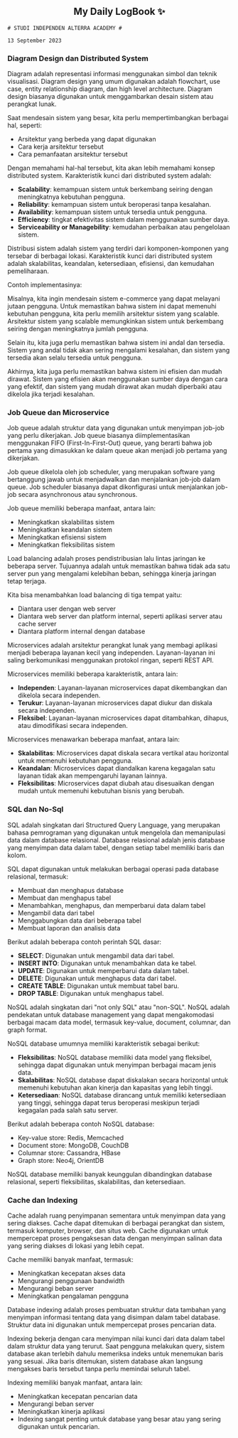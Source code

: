 <h2 align="center">My Daily LogBook ✨</h2>

```
# STUDI INDEPENDEN ALTERRA ACADEMY #

13 September 2023
```

### Diagram Design dan Distributed System

Diagram adalah representasi informasi menggunakan simbol dan teknik visualisasi. Diagram design yang umum digunakan adalah flowchart, use case, entity relationship diagram, dan high level architecture. Diagram design biasanya digunakan untuk menggambarkan desain sistem atau perangkat lunak.

Saat mendesain sistem yang besar, kita perlu mempertimbangkan berbagai hal, seperti:

- Arsitektur yang berbeda yang dapat digunakan
- Cara kerja arsitektur tersebut
- Cara pemanfaatan arsitektur tersebut

Dengan memahami hal-hal tersebut, kita akan lebih memahami konsep distributed system.
Karakteristik kunci dari distributed system adalah:

- **Scalability**: kemampuan sistem untuk berkembang seiring dengan meningkatnya kebutuhan pengguna.
- **Reliability**: kemampuan sistem untuk beroperasi tanpa kesalahan.
- **Availability**: kemampuan sistem untuk tersedia untuk pengguna.
- **Efficiency**:  tingkat efektivitas sistem dalam menggunakan sumber daya.
- **Serviceability or Managebility**: kemudahan perbaikan atau pengelolaan sistem.

Distribusi sistem adalah sistem yang terdiri dari komponen-komponen yang tersebar di berbagai lokasi. Karakteristik kunci dari distributed system adalah skalabilitas, keandalan, ketersediaan, efisiensi, dan kemudahan pemeliharaan.

Contoh implementasinya:

Misalnya, kita ingin mendesain sistem e-commerce yang dapat melayani jutaan pengguna. Untuk memastikan bahwa sistem ini dapat memenuhi kebutuhan pengguna, kita perlu memilih arsitektur sistem yang scalable. Arsitektur sistem yang scalable memungkinkan sistem untuk berkembang seiring dengan meningkatnya jumlah pengguna.

Selain itu, kita juga perlu memastikan bahwa sistem ini andal dan tersedia. Sistem yang andal tidak akan sering mengalami kesalahan, dan sistem yang tersedia akan selalu tersedia untuk pengguna.

Akhirnya, kita juga perlu memastikan bahwa sistem ini efisien dan mudah dirawat. Sistem yang efisien akan menggunakan sumber daya dengan cara yang efektif, dan sistem yang mudah dirawat akan mudah diperbaiki atau dikelola jika terjadi kesalahan.

### Job Queue dan Microservice

Job queue adalah struktur data yang digunakan untuk menyimpan job-job yang perlu dikerjakan. Job queue biasanya diimplementasikan menggunakan FIFO (First-In-First-Out) queue, yang berarti bahwa job pertama yang dimasukkan ke dalam queue akan menjadi job pertama yang dikerjakan.

Job queue dikelola oleh job scheduler, yang merupakan software yang bertanggung jawab untuk menjadwalkan dan menjalankan job-job dalam queue. Job scheduler biasanya dapat dikonfigurasi untuk menjalankan job-job secara asynchronous atau synchronous.

Job queue memiliki beberapa manfaat, antara lain:

- Meningkatkan skalabilitas sistem
- Meningkatkan keandalan sistem
- Meningkatkan efisiensi sistem
- Meningkatkan fleksibilitas sistem

Load balancing adalah proses pendistribusian lalu lintas jaringan ke beberapa server. Tujuannya adalah untuk memastikan bahwa tidak ada satu server pun yang mengalami kelebihan beban, sehingga kinerja jaringan tetap terjaga.

Kita bisa menambahkan load balancing di tiga tempat yaitu: 
- Diantara user dengan web server
- Diantara web server dan platform internal, seperti aplikasi server atau cache server
- Diantara platform internal dengan database

Microservices adalah arsitektur perangkat lunak yang membagi aplikasi menjadi beberapa layanan kecil yang independen. Layanan-layanan ini saling berkomunikasi menggunakan protokol ringan, seperti REST API.

Microservices memiliki beberapa karakteristik, antara lain:

- **Independen**: Layanan-layanan microservices dapat dikembangkan dan dikelola secara independen.
- **Terukur**: Layanan-layanan microservices dapat diukur dan diskala secara independen.
- **Fleksibel**: Layanan-layanan microservices dapat ditambahkan, dihapus, atau dimodifikasi secara independen.

Microservices menawarkan beberapa manfaat, antara lain:

- **Skalabilitas**: Microservices dapat diskala secara vertikal atau horizontal untuk memenuhi kebutuhan pengguna.
- **Keandalan**: Microservices dapat diandalkan karena kegagalan satu layanan tidak akan mempengaruhi layanan lainnya.
- **Fleksibilitas**: Microservices dapat diubah atau disesuaikan dengan mudah untuk memenuhi kebutuhan bisnis yang berubah.

### SQL dan No-Sql

SQL adalah singkatan dari Structured Query Language, yang merupakan bahasa pemrograman yang digunakan untuk mengelola dan memanipulasi data dalam database relasional. Database relasional adalah jenis database yang menyimpan data dalam tabel, dengan setiap tabel memiliki baris dan kolom.

SQL dapat digunakan untuk melakukan berbagai operasi pada database relasional, termasuk:

- Membuat dan menghapus database
- Membuat dan menghapus tabel
- Menambahkan, menghapus, dan memperbarui data dalam tabel
- Mengambil data dari tabel
- Menggabungkan data dari beberapa tabel
- Membuat laporan dan analisis data

Berikut adalah beberapa contoh perintah SQL dasar:

- **SELECT**: Digunakan untuk mengambil data dari tabel.
- **INSERT INTO**: Digunakan untuk menambahkan data ke tabel.
- **UPDATE**: Digunakan untuk memperbarui data dalam tabel.
- **DELETE**: Digunakan untuk menghapus data dari tabel.
- **CREATE TABLE**: Digunakan untuk membuat tabel baru.
- **DROP TABLE**: Digunakan untuk menghapus tabel.

NoSQL adalah singkatan dari "not only SQL" atau "non-SQL". NoSQL adalah pendekatan untuk database management yang dapat mengakomodasi berbagai macam data model, termasuk key-value, document, columnar, dan graph format.

NoSQL database umumnya memiliki karakteristik sebagai berikut:

- **Fleksibilitas**: NoSQL database memiliki data model yang fleksibel, sehingga dapat digunakan untuk menyimpan berbagai macam jenis data.
- **Skalabilitas**: NoSQL database dapat diskalakan secara horizontal untuk memenuhi kebutuhan akan kinerja dan kapasitas yang lebih tinggi.
- **Ketersediaan**: NoSQL database dirancang untuk memiliki ketersediaan yang tinggi, sehingga dapat terus beroperasi meskipun terjadi kegagalan pada salah satu server.

Berikut adalah beberapa contoh NoSQL database:

- Key-value store: Redis, Memcached
- Document store: MongoDB, CouchDB
- Columnar store: Cassandra, HBase
- Graph store: Neo4j, OrientDB

NoSQL database memiliki banyak keunggulan dibandingkan database relasional, seperti fleksibilitas, skalabilitas, dan ketersediaan.

### Cache dan Indexing

Cache adalah ruang penyimpanan sementara untuk menyimpan data yang sering diakses. Cache dapat ditemukan di berbagai perangkat dan sistem, termasuk komputer, browser, dan situs web. Cache digunakan untuk mempercepat proses pengaksesan data dengan menyimpan salinan data yang sering diakses di lokasi yang lebih cepat.

Cache memiliki banyak manfaat, termasuk:

- Meningkatkan kecepatan akses data
- Mengurangi penggunaan bandwidth
- Mengurangi beban server
- Meningkatkan pengalaman pengguna

Database indexing adalah proses pembuatan struktur data tambahan yang menyimpan informasi tentang data yang disimpan dalam tabel database. Struktur data ini digunakan untuk mempercepat proses pencarian data.

Indexing bekerja dengan cara menyimpan nilai kunci dari data dalam tabel dalam struktur data yang terurut. Saat pengguna melakukan query, sistem database akan terlebih dahulu memeriksa indeks untuk menemukan baris yang sesuai. Jika baris ditemukan, sistem database akan langsung mengakses baris tersebut tanpa perlu memindai seluruh tabel.

Indexing memiliki banyak manfaat, antara lain:

- Meningkatkan kecepatan pencarian data
- Mengurangi beban server
- Meningkatkan kinerja aplikasi
- Indexing sangat penting untuk database yang besar atau yang sering digunakan untuk pencarian.